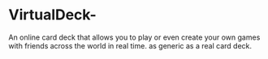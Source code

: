 # VirtualDeck-
An online card deck that allows you to play or even create your own games with friends across the world in real time. as generic as a real card deck.
